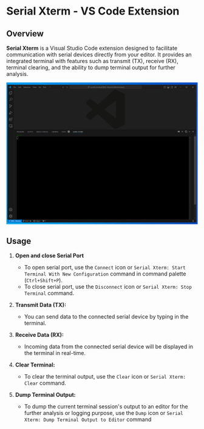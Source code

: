# Serial Xterm - VS Code Extension

## Overview

**Serial Xterm** is a Visual Studio Code extension designed to facilitate communication with serial devices directly from your editor. It provides an integrated terminal with features such as transmit (TX), receive (RX), terminal clearing, and the ability to dump terminal output for further analysis.

![Serial Xterm](https://raw.githubusercontent.com/youkony/contents/main/serial-xterm.gif)

## Usage

1. **Open and close Serial Port**
   - To open serial port, use the `Connect` icon or `Serial Xterm: Start Terminal With New Configuration` command in command palette (`Ctrl+Shift+P`).
   - To close serial port, use the `Disconnect` icon or `Serial Xterm: Stop Terminal` command.

2. **Transmit Data (TX):**
   - You can send data to the connected serial device by typing in the terminal.

3. **Receive Data (RX):**
   - Incoming data from the connected serial device will be displayed in the terminal in real-time.

4. **Clear Terminal:**
   - To clear the terminal output, use the `Clear` icon or `Serial Xterm:  Clear` command.

5. **Dump Terminal Output:**
   - To dump the current terminal session's output to an editor for the further analysis or logging purpose, use the `Dump` icon or `Serial Xterm: Dump Terminal Output to Editor` command
